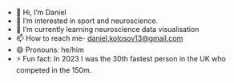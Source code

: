 - 👋 Hi, I’m Daniel
- 👀 I’m interested in sport and neuroscience. 
- 🌱 I’m currently learning neuroscience data visualisation 
- 📫 How to reach me- daniel.kolosov13@gmail.com
- 😄 Pronouns: he/him
- ⚡ Fun fact: In 2023 I was the 30th fastest person in the UK who competed in the 150m. 

<!---
Dkoloso1/Dkoloso1 is a ✨ special ✨ repository because its `README.md` (this file) appears on your GitHub profile.
You can click the Preview link to take a look at your changes.
--->
